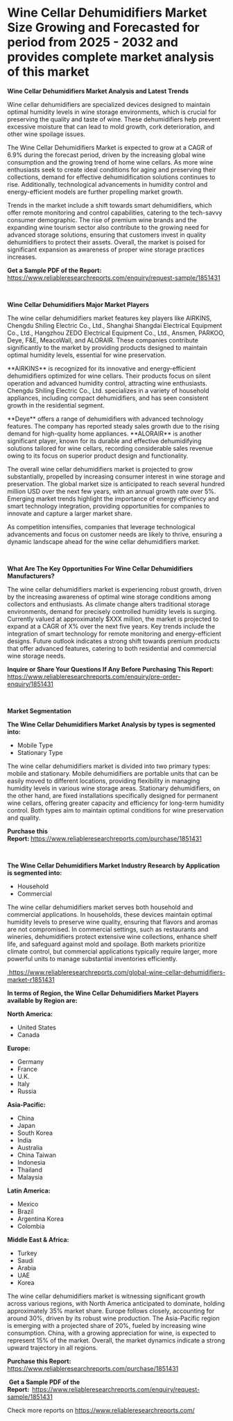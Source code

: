 <p><h1>Wine Cellar Dehumidifiers Market Size Growing and Forecasted for period from 2025 - 2032 and provides complete market analysis of this market</h1></p><p><strong>Wine Cellar Dehumidifiers Market Analysis and Latest Trends</strong></p>
<p><p>Wine cellar dehumidifiers are specialized devices designed to maintain optimal humidity levels in wine storage environments, which is crucial for preserving the quality and taste of wine. These dehumidifiers help prevent excessive moisture that can lead to mold growth, cork deterioration, and other wine spoilage issues. </p><p>The Wine Cellar Dehumidifiers Market is expected to grow at a CAGR of 6.9% during the forecast period, driven by the increasing global wine consumption and the growing trend of home wine cellars. As more wine enthusiasts seek to create ideal conditions for aging and preserving their collections, demand for effective dehumidification solutions continues to rise. Additionally, technological advancements in humidity control and energy-efficient models are further propelling market growth. </p><p>Trends in the market include a shift towards smart dehumidifiers, which offer remote monitoring and control capabilities, catering to the tech-savvy consumer demographic. The rise of premium wine brands and the expanding wine tourism sector also contribute to the growing need for advanced storage solutions, ensuring that customers invest in quality dehumidifiers to protect their assets. Overall, the market is poised for significant expansion as awareness of proper wine storage practices increases.</p></p>
<p><strong>Get a Sample PDF of the Report:&nbsp;</strong> <a href="https://www.reliableresearchreports.com/enquiry/request-sample/1851431?utm_campaign=2714&utm_medium=2&utm_source=Github&utm_content=ia&utm_term=26032025&utm_id=wine-cellar-dehumidifiers">https://www.reliableresearchreports.com/enquiry/request-sample/1851431</a></p>
<p>&nbsp;</p>
<p><strong>Wine Cellar Dehumidifiers Major Market Players</strong></p>
<p><p>The wine cellar dehumidifiers market features key players like AIRKINS, Chengdu Shiling Electric Co., Ltd., Shanghai Shangdai Electrical Equipment Co., Ltd., Hangzhou ZEDO Electrical Equipment Co., Ltd., Ansmen, PARKOO, Deye, F&E, MeacoWall, and ALORAIR. These companies contribute significantly to the market by providing products designed to maintain optimal humidity levels, essential for wine preservation.</p><p>**AIRKINS** is recognized for its innovative and energy-efficient dehumidifiers optimized for wine cellars. Their products focus on silent operation and advanced humidity control, attracting wine enthusiasts. Chengdu Shiling Electric Co., Ltd. specializes in a variety of household appliances, including compact dehumidifiers, and has seen consistent growth in the residential segment.</p><p>**Deye** offers a range of dehumidifiers with advanced technology features. The company has reported steady sales growth due to the rising demand for high-quality home appliances. **ALORAIR** is another significant player, known for its durable and effective dehumidifying solutions tailored for wine cellars, recording considerable sales revenue owing to its focus on superior product design and functionality.</p><p>The overall wine cellar dehumidifiers market is projected to grow substantially, propelled by increasing consumer interest in wine storage and preservation. The global market size is anticipated to reach several hundred million USD over the next few years, with an annual growth rate over 5%. Emerging market trends highlight the importance of energy efficiency and smart technology integration, providing opportunities for companies to innovate and capture a larger market share.</p><p>As competition intensifies, companies that leverage technological advancements and focus on customer needs are likely to thrive, ensuring a dynamic landscape ahead for the wine cellar dehumidifiers market.</p></p>
<p>&nbsp;</p>
<p><strong>What Are The Key Opportunities For Wine Cellar Dehumidifiers Manufacturers?</strong></p>
<p><p>The wine cellar dehumidifiers market is experiencing robust growth, driven by the increasing awareness of optimal wine storage conditions among collectors and enthusiasts. As climate change alters traditional storage environments, demand for precisely controlled humidity levels is surging. Currently valued at approximately $XXX million, the market is projected to expand at a CAGR of X% over the next five years. Key trends include the integration of smart technology for remote monitoring and energy-efficient designs. Future outlook indicates a strong shift towards premium products that offer advanced features, catering to both residential and commercial wine storage needs.</p></p>
<p><strong>Inquire or Share Your Questions If Any Before Purchasing This Report:</strong> <a href="https://www.reliableresearchreports.com/enquiry/pre-order-enquiry/1851431?utm_campaign=2714&utm_medium=2&utm_source=Github&utm_content=ia&utm_term=26032025&utm_id=wine-cellar-dehumidifiers">https://www.reliableresearchreports.com/enquiry/pre-order-enquiry/1851431</a></p>
<p>&nbsp;</p>
<p><strong>Market Segmentation</strong></p>
<p><strong>The Wine Cellar Dehumidifiers Market Analysis by types is segmented into:</strong></p>
<p><ul><li>Mobile Type</li><li>Stationary Type</li></ul></p>
<p><p>The wine cellar dehumidifiers market is divided into two primary types: mobile and stationary. Mobile dehumidifiers are portable units that can be easily moved to different locations, providing flexibility in managing humidity levels in various wine storage areas. Stationary dehumidifiers, on the other hand, are fixed installations specifically designed for permanent wine cellars, offering greater capacity and efficiency for long-term humidity control. Both types aim to maintain optimal conditions for wine preservation and quality.</p></p>
<p><strong>Purchase this Report:&nbsp;</strong><a href="https://www.reliableresearchreports.com/purchase/1851431?utm_campaign=2714&utm_medium=2&utm_source=Github&utm_content=ia&utm_term=26032025&utm_id=wine-cellar-dehumidifiers">https://www.reliableresearchreports.com/purchase/1851431</a></p>
<p>&nbsp;</p>
<p><strong>The Wine Cellar Dehumidifiers Market Industry Research by Application is segmented into:</strong></p>
<p><ul><li>Household</li><li>Commercial</li></ul></p>
<p><p>The wine cellar dehumidifiers market serves both household and commercial applications. In households, these devices maintain optimal humidity levels to preserve wine quality, ensuring that flavors and aromas are not compromised. In commercial settings, such as restaurants and wineries, dehumidifiers protect extensive wine collections, enhance shelf life, and safeguard against mold and spoilage. Both markets prioritize climate control, but commercial applications typically require larger, more powerful units to manage substantial inventories efficiently.</p></p>
<p><a href="https://www.reliableresearchreports.com/global-wine-cellar-dehumidifiers-market-r1851431?utm_campaign=2714&utm_medium=2&utm_source=Github&utm_content=ia&utm_term=26032025&utm_id=wine-cellar-dehumidifiers">&nbsp;https://www.reliableresearchreports.com/global-wine-cellar-dehumidifiers-market-r1851431</a></p>
<p><strong>In terms of Region, the Wine Cellar Dehumidifiers Market Players available by Region are:</strong></p>
<p>
    <p> <strong> North America: </strong>
        <ul>
            <li>United States</li>
            <li>Canada</li>
        </ul>
        </p> 
    <p> <strong> Europe: </strong>
        <ul>
            <li>Germany</li>
            <li>France</li>
            <li>U.K.</li>
            <li>Italy</li>
            <li>Russia</li>
        </ul>
        </p> 
    <p> <strong> Asia-Pacific: </strong>
        <ul>
            <li>China</li>
            <li>Japan</li>
            <li>South Korea</li>
            <li>India</li>
            <li>Australia</li>
            <li>China Taiwan</li>
            <li>Indonesia</li>
            <li>Thailand</li>
            <li>Malaysia</li>
        </ul>
        </p> 
    <p> <strong> Latin America: </strong>
        <ul>
            <li>Mexico</li>
            <li>Brazil</li>
            <li>Argentina Korea</li>
            <li>Colombia</li>
        </ul>
        </p> 
    <p> <strong> Middle East & Africa: </strong>
        <ul>
            <li>Turkey</li>
            <li>Saudi</li>
            <li>Arabia</li>
            <li>UAE</li>
            <li>Korea</li>
        </ul>
    </p>
    </p>
<p><p>The wine cellar dehumidifiers market is witnessing significant growth across various regions, with North America anticipated to dominate, holding approximately 35% market share. Europe follows closely, accounting for around 30%, driven by its robust wine production. The Asia-Pacific region is emerging with a projected share of 20%, fueled by increasing wine consumption. China, with a growing appreciation for wine, is expected to represent 15% of the market. Overall, the market dynamics indicate a strong upward trajectory in all regions.</p></p>
<p><strong>Purchase this Report: </strong><a href="https://www.reliableresearchreports.com/purchase/1851431?utm_campaign=2714&utm_medium=2&utm_source=Github&utm_content=ia&utm_term=26032025&utm_id=wine-cellar-dehumidifiers">https://www.reliableresearchreports.com/purchase/1851431</a></p>
<p>&nbsp;<strong>Get a Sample PDF of the Report:&nbsp;&nbsp;</strong><a href="https://www.reliableresearchreports.com/enquiry/request-sample/1851431?utm_campaign=2714&utm_medium=2&utm_source=Github&utm_content=ia&utm_term=26032025&utm_id=wine-cellar-dehumidifiers">https://www.reliableresearchreports.com/enquiry/request-sample/1851431</a></p>
<p><strong></strong></p>
<p>Check more reports on <a href="https://www.reliableresearchreports.com/?utm_campaign=2714&utm_medium=2&utm_source=Github&utm_content=ia&utm_term=26032025&utm_id=wine-cellar-dehumidifiers">https://www.reliableresearchreports.com/</a></p>